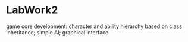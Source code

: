 # LabWork2
game core development: character and ability hierarchy based on class inheritance; simple AI; graphical interface
